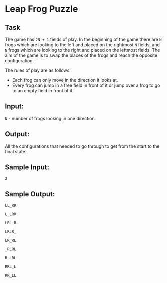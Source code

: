 # Leap Frog Puzzle

## Task

The game has `2N + 1` fields of play. In the beginning of the game there are `N` frogs which are looking to the left and placed on the rightmost `N` fields,
and `N` frogs which are looking to the right and placed on the leftmost fields. The aim of the game is to swap the places of the frogs and reach the opposite configuration.

The rules of play are as follows:
* Each frog can only move in the direction it looks at.
* Every frog can jump in a free field in front of it or jump over a frog to go to an empty field in front of it.

## Input:

`N` - number of frogs looking in one direction

## Output:

All the configurations that needed to go through to get from the start to the final state.

## Sample Input:

`2`

## Sample Output:

```
LL_RR

L_LRR

LRL_R

LRLR_

LR_RL

_RLRL

R_LRL

RRL_L

RR_LL
```

